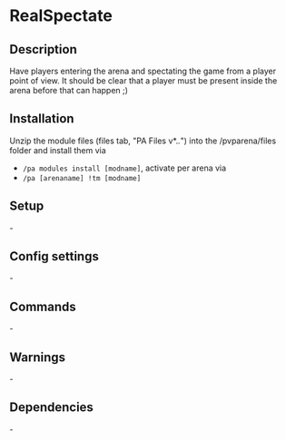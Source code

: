 # RealSpectate

## Description

Have players entering the arena and spectating the game from a player point of view. It should be clear that a player must be present inside the arena before that can happen ;)

## Installation

Unzip the module files (files tab, "PA Files v*.*.*") into the /pvparena/files folder and install them via

- `/pa modules install [modname]`, activate per arena via
- `/pa [arenaname] !tm [modname]`

## Setup

\-

## Config settings

\-

## Commands


\-

## Warnings

\-

## Dependencies

\-
